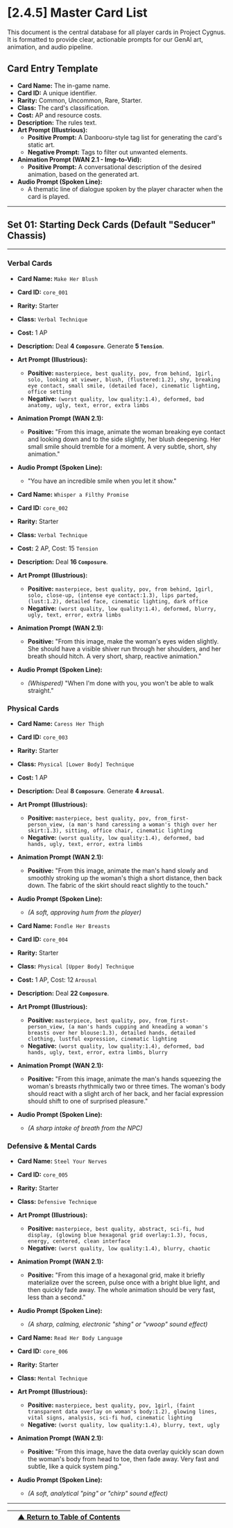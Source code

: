 <!-- Filename: LDD/[2] Gameplay Systems & Mechanics/[2.4] The Card System/[2.4.5] Master Card List (Placeholder).md -->
<!-- Status: Living Document - This list will be continuously updated with all new cards. -->

# [2.4.5] Master Card List

This document is the central database for all player cards in Project Cygnus. It is formatted to provide clear, actionable prompts for our GenAI art, animation, and audio pipeline.

## Card Entry Template
*   **Card Name:** The in-game name.
*   **Card ID:** A unique identifier.
*   **Rarity:** Common, Uncommon, Rare, Starter.
*   **Class:** The card's classification.
*   **Cost:** AP and resource costs.
*   **Description:** The rules text.
*   **Art Prompt (Illustrious):**
    *   **Positive Prompt:** A Danbooru-style tag list for generating the card's static art.
    *   **Negative Prompt:** Tags to filter out unwanted elements.
*   **Animation Prompt (WAN 2.1 - Img-to-Vid):**
    *   **Positive Prompt:** A conversational description of the desired animation, based on the generated art.
*   **Audio Prompt (Spoken Line):**
    *   A thematic line of dialogue spoken by the player character when the card is played.

---
## Set 01: Starting Deck Cards (Default "Seducer" Chassis)

---
### **Verbal Cards**

*   **Card Name:** `Make Her Blush`
*   **Card ID:** `core_001`
*   **Rarity:** Starter
*   **Class:** `Verbal Technique`
*   **Cost:** 1 AP
*   **Description:** Deal **4 `Composure`**. Generate **5 `Tension`**.
*   **Art Prompt (Illustrious):**
    *   **Positive:** `masterpiece, best quality, pov, from behind, 1girl, solo, looking at viewer, blush, (flustered:1.2), shy, breaking eye contact, small smile, (detailed face), cinematic lighting, office setting`
    *   **Negative:** `(worst quality, low quality:1.4), deformed, bad anatomy, ugly, text, error, extra limbs`
*   **Animation Prompt (WAN 2.1):**
    *   **Positive:** "From this image, animate the woman breaking eye contact and looking down and to the side slightly, her blush deepening. Her small smile should tremble for a moment. A very subtle, short, shy animation."
*   **Audio Prompt (Spoken Line):**
    *   "You have an incredible smile when you let it show."

*   **Card Name:** `Whisper a Filthy Promise`
*   **Card ID:** `core_002`
*   **Rarity:** Starter
*   **Class:** `Verbal Technique`
*   **Cost:** 2 AP, Cost: 15 `Tension`
*   **Description:** Deal **16 `Composure`**.
*   **Art Prompt (Illustrious):**
    *   **Positive:** `masterpiece, best quality, pov, from behind, 1girl, solo, close-up, (intense eye contact:1.3), lips parted, (lust:1.2), detailed face, cinematic lighting, dark office`
    *   **Negative:** `(worst quality, low quality:1.4), deformed, blurry, ugly, text, error, extra limbs`
*   **Animation Prompt (WAN 2.1):**
    *   **Positive:** "From this image, make the woman's eyes widen slightly. She should have a visible shiver run through her shoulders, and her breath should hitch. A very short, sharp, reactive animation."
*   **Audio Prompt (Spoken Line):**
    *   *(Whispered)* "When I'm done with you, you won't be able to walk straight."

### **Physical Cards**

*   **Card Name:** `Caress Her Thigh`
*   **Card ID:** `core_003`
*   **Rarity:** Starter
*   **Class:** `Physical [Lower Body] Technique`
*   **Cost:** 1 AP
*   **Description:** Deal **8 `Composure`**. Generate **4 `Arousal`**.
*   **Art Prompt (Illustrious):**
    *   **Positive:** `masterpiece, best quality, pov, from_first-person_view, (a man's hand caressing a woman's thigh over her skirt:1.3), sitting, office chair, cinematic lighting`
    *   **Negative:** `(worst quality, low quality:1.4), deformed, bad hands, ugly, text, error, extra limbs`
*   **Animation Prompt (WAN 2.1):**
    *   **Positive:** "From this image, animate the man's hand slowly and smoothly stroking up the woman's thigh a short distance, then back down. The fabric of the skirt should react slightly to the touch."
*   **Audio Prompt (Spoken Line):**
    *   *(A soft, approving hum from the player)*

*   **Card Name:** `Fondle Her Breasts`
*   **Card ID:** `core_004`
*   **Rarity:** Starter
*   **Class:** `Physical [Upper Body] Technique`
*   **Cost:** 1 AP, Cost: 12 `Arousal`
*   **Description:** Deal **22 `Composure`**.
*   **Art Prompt (Illustrious):**
    *   **Positive:** `masterpiece, best quality, pov, from_first-person_view, (a man's hands cupping and kneading a woman's breasts over her blouse:1.3), detailed hands, detailed clothing, lustful expression, cinematic lighting`
    *   **Negative:** `(worst quality, low quality:1.4), deformed, bad hands, ugly, text, error, extra limbs, blurry`
*   **Animation Prompt (WAN 2.1):**
    *   **Positive:** "From this image, animate the man's hands squeezing the woman's breasts rhythmically two or three times. The woman's body should react with a slight arch of her back, and her facial expression should shift to one of surprised pleasure."
*   **Audio Prompt (Spoken Line):**
    *   *(A sharp intake of breath from the NPC)*

### **Defensive & Mental Cards**

*   **Card Name:** `Steel Your Nerves`
*   **Card ID:** `core_005`
*   **Rarity:** Starter
*   **Class:** `Defensive Technique`
*   **Art Prompt (Illustrious):**
    *   **Positive:** `masterpiece, best quality, abstract, sci-fi, hud display, (glowing blue hexagonal grid overlay:1.3), focus, energy, centered, clean interface`
    *   **Negative:** `(worst quality, low quality:1.4), blurry, chaotic`
*   **Animation Prompt (WAN 2.1):**
    *   **Positive:** "From this image of a hexagonal grid, make it briefly materialize over the screen, pulse once with a bright blue light, and then quickly fade away. The whole animation should be very fast, less than a second."
*   **Audio Prompt (Spoken Line):**
    *   *(A sharp, calming, electronic "shing" or "vwoop" sound effect)*

*   **Card Name:** `Read Her Body Language`
*   **Card ID:** `core_006`
*   **Rarity:** Starter
*   **Class:** `Mental Technique`
*   **Art Prompt (Illustrious):**
    *   **Positive:** `masterpiece, best quality, pov, 1girl, (faint transparent data overlay on woman's body:1.2), glowing lines, vital signs, analysis, sci-fi hud, cinematic lighting`
    *   **Negative:** `(worst quality, low quality:1.4), blurry, text, ugly`
*   **Animation Prompt (WAN 2.1):**
    *   **Positive:** "From this image, have the data overlay quickly scan down the woman's body from head to toe, then fade away. Very fast and subtle, like a quick system ping."
*   **Audio Prompt (Spoken Line):**
    *   *(A soft, analytical "ping" or "chirp" sound effect)*

---
| | [▲ Return to Table of Contents](../../../README.md) | |
| :--- | :---: | ---: |